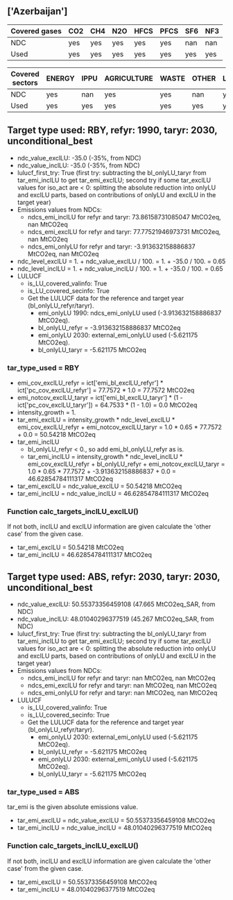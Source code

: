 ## ['Azerbaijan']



| Covered gases | CO2 | CH4 | N2O | HFCS | PFCS | SF6 | NF3 |
| ---- | ---- | ---- | ---- | ---- | ---- | ---- | ----  |
| NDC | yes | yes | yes | yes | yes | nan | nan |
| Used | yes | yes | yes | yes | yes | yes | yes |

| Covered sectors | ENERGY | IPPU | AGRICULTURE | WASTE | OTHER | LULUCF |
| ---- | ---- | ---- | ---- | ---- | ---- | ----  |
| NDC | yes | nan | yes | yes | nan | yes |
| Used | yes | yes | yes | yes | yes | yes |



## Target type used: RBY, refyr: 1990, taryr: 2030, unconditional_best
- ndc_value_exclLU: -35.0 (-35%, from NDC)
- ndc_value_inclLU: -35.0 (-35%, from NDC)
- lulucf_first_try: True
(first try: subtracting the bl_onlyLU_taryr from tar_emi_inclLU to get tar_emi_exclLU;
second try if some tar_exclLU values for iso_act are < 0: splitting the absolute reduction into onlyLU and exclLU parts, based on contributions of onlyLU and exclLU in the target year)
- Emissions values from NDCs:
  - ndcs_emi_inclLU for refyr and taryr: 73.86158731085047 MtCO2eq, nan MtCO2eq
  - ndcs_emi_exclLU for refyr and taryr: 77.77521946973731 MtCO2eq, nan MtCO2eq
  - ndcs_emi_onlyLU for refyr and taryr: -3.913632158886837 MtCO2eq, nan MtCO2eq
- ndc_level_exclLU = 1. + ndc_value_exclLU / 100. = 1. + -35.0 / 100. = 0.65
- ndc_level_inclLU = 1. + ndc_value_inclLU / 100. = 1. + -35.0 / 100. = 0.65
- LULUCF
  - is_LU_covered_valinfo: True
  - is_LU_covered_secinfo: True
  - Get the LULUCF data for the reference and target year (bl_onlyLU_refyr/taryr).
    - emi_onlyLU 1990: ndcs_emi_onlyLU used (-3.913632158886837 MtCO2eq).
    - bl_onlyLU_refyr = -3.913632158886837 MtCO2eq
    - emi_onlyLU 2030: external_emi_onlyLU used (-5.621175 MtCO2eq).
    - bl_onlyLU_taryr = -5.621175 MtCO2eq
### tar_type_used = RBY
- emi_cov_exclLU_refyr = ict['emi_bl_exclLU_refyr'] * ict['pc_cov_exclLU_refyr'] = 77.7572 * 1.0 = 77.7572 MtCO2eq
- emi_notcov_exclLU_taryr = ict['emi_bl_exclLU_taryr'] * (1 - ict['pc_cov_exclLU_taryr']) = 64.7533 * (1 - 1.0) = 0.0 MtCO2eq
- intensity_growth = 1.
- tar_emi_exclLU = intensity_growth * ndc_level_exclLU * emi_cov_exclLU_refyr + emi_notcov_exclLU_taryr = 1.0 * 0.65 * 77.7572 + 0.0 = 50.54218 MtCO2eq
- tar_emi_inclLU
  - bl_onlyLU_refyr < 0., so add emi_bl_onlyLU_refyr as is.
  - tar_emi_inclLU = intensity_growth * ndc_level_inclLU * emi_cov_exclLU_refyr + bl_onlyLU_refyr + emi_notcov_exclLU_taryr = 1.0 * 0.65 * 77.7572 + -3.913632158886837 + 0.0 = 46.62854784111317 MtCO2eq
- tar_emi_exclLU = ndc_value_exclLU = 50.54218 MtCO2eq
- tar_emi_inclLU = ndc_value_inclLU = 46.62854784111317 MtCO2eq
### Function calc_targets_inclLU_exclLU()
If not both, inclLU and exclLU information are given calculate the 'other case' from the given case.
- tar_emi_exclLU = 50.54218 MtCO2eq
- tar_emi_inclLU = 46.62854784111317 MtCO2eq



## Target type used: ABS, refyr: 2030, taryr: 2030, unconditional_best
- ndc_value_exclLU: 50.55373356459108 (47.665 MtCO2eq_SAR, from NDC)
- ndc_value_inclLU: 48.01040296377519 (45.267 MtCO2eq_SAR, from NDC)
- lulucf_first_try: True
(first try: subtracting the bl_onlyLU_taryr from tar_emi_inclLU to get tar_emi_exclLU;
second try if some tar_exclLU values for iso_act are < 0: splitting the absolute reduction into onlyLU and exclLU parts, based on contributions of onlyLU and exclLU in the target year)
- Emissions values from NDCs:
  - ndcs_emi_inclLU for refyr and taryr: nan MtCO2eq, nan MtCO2eq
  - ndcs_emi_exclLU for refyr and taryr: nan MtCO2eq, nan MtCO2eq
  - ndcs_emi_onlyLU for refyr and taryr: nan MtCO2eq, nan MtCO2eq
- LULUCF
  - is_LU_covered_valinfo: True
  - is_LU_covered_secinfo: True
  - Get the LULUCF data for the reference and target year (bl_onlyLU_refyr/taryr).
    - emi_onlyLU 2030: external_emi_onlyLU used (-5.621175 MtCO2eq).
    - bl_onlyLU_refyr = -5.621175 MtCO2eq
    - emi_onlyLU 2030: external_emi_onlyLU used (-5.621175 MtCO2eq).
    - bl_onlyLU_taryr = -5.621175 MtCO2eq
### tar_type_used = ABS
tar_emi is the given absolute emissions value.
- tar_emi_exclLU = ndc_value_exclLU = 50.55373356459108 MtCO2eq
- tar_emi_inclLU = ndc_value_inclLU = 48.01040296377519 MtCO2eq
### Function calc_targets_inclLU_exclLU()
If not both, inclLU and exclLU information are given calculate the 'other case' from the given case.
- tar_emi_exclLU = 50.55373356459108 MtCO2eq
- tar_emi_inclLU = 48.01040296377519 MtCO2eq